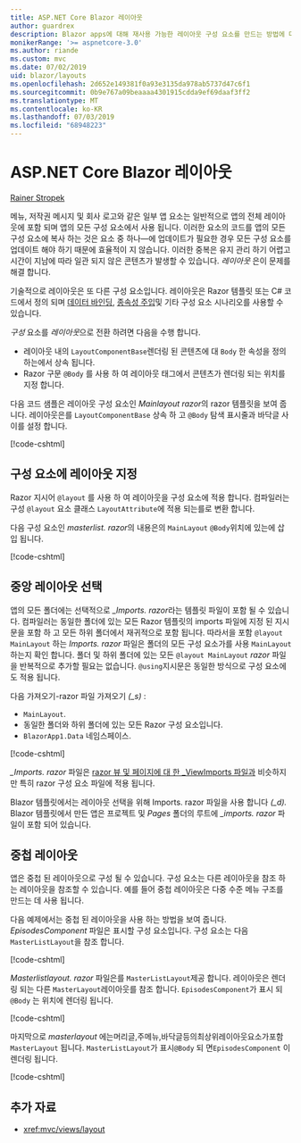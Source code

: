 ```yaml
---
title: ASP.NET Core Blazor 레이아웃
author: guardrex
description: Blazor apps에 대해 재사용 가능한 레이아웃 구성 요소를 만드는 방법에 대해 알아봅니다.
monikerRange: '>= aspnetcore-3.0'
ms.author: riande
ms.custom: mvc
ms.date: 07/02/2019
uid: blazor/layouts
ms.openlocfilehash: 2d652e149381f0a93e3135da978ab5737d47c6f1
ms.sourcegitcommit: 0b9e767a09beaaaa4301915cdda9ef69daaf3ff2
ms.translationtype: MT
ms.contentlocale: ko-KR
ms.lasthandoff: 07/03/2019
ms.locfileid: "68948223"
---
```

# <a name="aspnet-core-blazor-layouts"></a>ASP.NET Core Blazor 레이아웃

[Rainer Stropek](https://www.timecockpit.com)

메뉴, 저작권 메시지 및 회사 로고와 같은 일부 앱 요소는 일반적으로 앱의 전체 레이아웃에 포함 되며 앱의 모든 구성 요소에서 사용 됩니다. 이러한 요소의 코드를 앱의 모든 구성 요소에 복사 하는 것은 요소 중 하나&mdash;에 업데이트가 필요한 경우 모든 구성 요소를 업데이트 해야 하기 때문에 효율적이 지 않습니다. 이러한 중복은 유지 관리 하기 어렵고 시간이 지남에 따라 일관 되지 않은 콘텐츠가 발생할 수 있습니다. *레이아웃* 은이 문제를 해결 합니다.

기술적으로 레이아웃은 또 다른 구성 요소입니다. 레이아웃은 Razor 템플릿 또는 C# 코드에서 정의 되며 [데이터 바인딩](xref:blazor/components#data-binding), [종속성 주입](xref:blazor/dependency-injection)및 기타 구성 요소 시나리오를 사용할 수 있습니다.

*구성* 요소를 *레이아웃*으로 전환 하려면 다음을 수행 합니다.

* 레이아웃 내의 `LayoutComponentBase`렌더링 된 콘텐츠에 대 `Body` 한 속성을 정의 하는에서 상속 됩니다.
* Razor 구문 `@Body` 를 사용 하 여 레이아웃 태그에서 콘텐츠가 렌더링 되는 위치를 지정 합니다.

다음 코드 샘플은 레이아웃 구성 요소인 *Mainlayout razor*의 razor 템플릿을 보여 줍니다. 레이아웃은를 `LayoutComponentBase` 상속 하 고 `@Body` 탐색 표시줄과 바닥글 사이를 설정 합니다.

[!code-cshtml[](layouts/sample_snapshot/3.x/MainLayout.razor?highlight=1,13)]

## <a name="specify-a-layout-in-a-component"></a>구성 요소에 레이아웃 지정

Razor 지시어 `@layout` 를 사용 하 여 레이아웃을 구성 요소에 적용 합니다. 컴파일러는 구성 `@layout` 요소 클래스 `LayoutAttribute`에 적용 되는를로 변환 합니다.

다음 구성 요소인 *masterlist. razor*의 내용은의 `MainLayout` `@Body`위치에 있는에 삽입 됩니다.

[!code-cshtml[](layouts/sample_snapshot/3.x/MasterList.razor?highlight=1)]

## <a name="centralized-layout-selection"></a>중앙 레이아웃 선택

앱의 모든 폴더에는 선택적으로 *_Imports. razor*라는 템플릿 파일이 포함 될 수 있습니다. 컴파일러는 동일한 폴더에 있는 모든 Razor 템플릿의 imports 파일에 지정 된 지시문을 포함 하 고 모든 하위 폴더에서 재귀적으로 포함 됩니다. 따라서을 포함 `@layout MainLayout` 하는 *Imports. razor* 파일은 폴더의 모든 구성 요소가를 사용 `MainLayout`하는지 확인 합니다. 폴더 및 하위 폴더에 있는 모든 `@layout MainLayout` *razor* 파일을 반복적으로 추가할 필요는 없습니다. `@using`지시문은 동일한 방식으로 구성 요소에도 적용 됩니다.

다음 가져오기-razor 파일 가져오기 *(_s)* :

* `MainLayout`.
* 동일한 폴더와 하위 폴더에 있는 모든 Razor 구성 요소입니다.
* `BlazorApp1.Data` 네임스페이스.
 
[!code-cshtml[](layouts/sample_snapshot/3.x/_Imports.razor)]

*_Imports. razor* 파일은 [razor 뷰 및 페이지에 대 한 _ViewImports 파일과](xref:mvc/views/layout#importing-shared-directives) 비슷하지만 특히 razor 구성 요소 파일에 적용 됩니다.

Blazor 템플릿에서는 레이아웃 선택을 위해 Imports. razor 파일을 사용 합니다 *(_d).* Blazor 템플릿에서 만든 앱은 프로젝트 및 *Pages* 폴더의 루트에 *_imports. razor* 파일이 포함 되어 있습니다.

## <a name="nested-layouts"></a>중첩 레이아웃

앱은 중첩 된 레이아웃으로 구성 될 수 있습니다. 구성 요소는 다른 레이아웃을 참조 하는 레이아웃을 참조할 수 있습니다. 예를 들어 중첩 레이아웃은 다중 수준 메뉴 구조를 만드는 데 사용 됩니다.

다음 예제에서는 중첩 된 레이아웃을 사용 하는 방법을 보여 줍니다. *EpisodesComponent* 파일은 표시할 구성 요소입니다. 구성 요소는 다음 `MasterListLayout`을 참조 합니다.

[!code-cshtml[](layouts/sample_snapshot/3.x/EpisodesComponent.razor?highlight=1)]

*Masterlistlayout. razor* 파일은를 `MasterListLayout`제공 합니다. 레이아웃은 렌더링 되는 다른 `MasterLayout`레이아웃를 참조 합니다. `EpisodesComponent`가 표시 되 `@Body` 는 위치에 렌더링 됩니다.

[!code-cshtml[](layouts/sample_snapshot/3.x/MasterListLayout.razor?highlight=1,9)]

마지막으로 *masterlayout* 에는머리글,주메뉴,바닥글등의최상위레이아웃요소가포함`MasterLayout` 됩니다. `MasterListLayout`가 표시`@Body` 되 면`EpisodesComponent` 이 렌더링 됩니다.

[!code-cshtml[](layouts/sample_snapshot/3.x/MasterLayout.razor?highlight=6)]

## <a name="additional-resources"></a>추가 자료

* <xref:mvc/views/layout>
